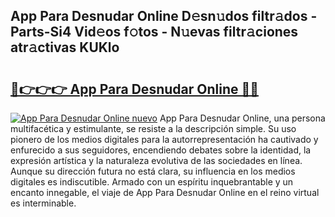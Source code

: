 ## App Para Desnudar Online D𝚎sn𝚞dos filtr𝚊dos - Parts-Si4 Vid𝚎os f𝚘tos - N𝚞evas filtr𝚊ciones atr𝚊ctivas KUKlo

# <h2><a href="http://mb74yq.tromn.icu/?c=App+Para+Desnudar+Online">🔗👉👉👉 App Para Desnudar Online 🔗🔗</a></h2>

[![App Para Desnudar Online nuevo](https://i.imgur.com/pEAQMta.gif)](http://mb74yq.tromn.icu/?c=App+Para+Desnudar+Online)
App Para Desnudar Online, una persona multifacética y estimulante, se resiste a la descripción simple. Su uso pionero de los medios digitales para la autorrepresentación ha cautivado y enfurecido a sus seguidores, encendiendo debates sobre la identidad, la expresión artística y la naturaleza evolutiva de las sociedades en línea. Aunque su dirección futura no está clara, su influencia en los medios digitales es indiscutible. Armado con un espíritu inquebrantable y un encanto innegable, el viaje de App Para Desnudar Online en el reino virtual es interminable.

